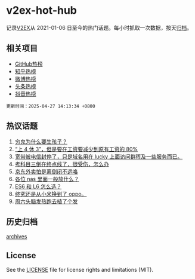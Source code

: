 # v2ex-hot-hub

 记录[V2EX](https://www.v2ex.com/)从 2021-01-06 日至今的热门话题。每小时抓取一次数据，按天[归档](archives)。
 
 ## 相关项目

- [GitHub热榜](https://github.com/lonnyzhang423/github-hot-hub)
- [知乎热榜](https://github.com/lonnyzhang423/zhihu-hot-hub)
- [微博热榜](https://github.com/lonnyzhang423/weibo-hot-hub)
- [头条热榜](https://github.com/lonnyzhang423/toutiao-hot-hub)
- [抖音热榜](https://github.com/lonnyzhang423/douyin-hot-hub)


 `更新时间：2025-04-27 14:13:34 +0800`

## 热议话题

1. [穷鬼为什么要生孩子？](https://www.v2ex.com/t/1128290)
1. [“上 4 休 3”，但是要在工资要减少到原有工资的 80%](https://www.v2ex.com/t/1128280)
1. [宽带被电信封停了，只是域名用在 lucky 上面访问群晖及一些服务而已。](https://www.v2ex.com/t/1128249)
1. [考科目三倒在终点线了，很受伤，怎么办](https://www.v2ex.com/t/1128219)
1. [京东外卖怕是离倒闭不远咯](https://www.v2ex.com/t/1128245)
1. [各位 nas 里面一般放什么？](https://www.v2ex.com/t/1128233)
1. [ES6 和 L6 怎么选？](https://www.v2ex.com/t/1128294)
1. [终究还是从小米换到了 oppo。](https://www.v2ex.com/t/1128296)
1. [周六头脑发热跑去植了个发](https://www.v2ex.com/t/1128301)

## 历史归档

[archives](archives)

## License

See the [LICENSE](LICENSE) file for license rights and limitations (MIT).
